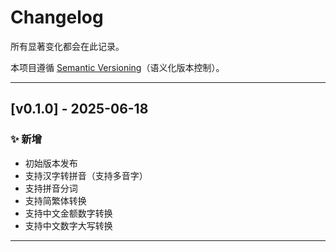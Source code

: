 # Changelog

所有显著变化都会在此记录。

本项目遵循 [Semantic Versioning](https://semver.org/lang/zh-CN/)（语义化版本控制）。

---

## [v0.1.0] - 2025-06-18

### ✨ 新增
- 初始版本发布
- 支持汉字转拼音（支持多音字）
- 支持拼音分词
- 支持简繁体转换
- 支持中文金额数字转换
- 支持中文数字大写转换

---